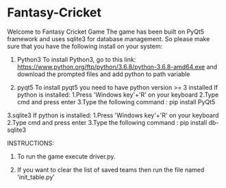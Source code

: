 # Fantasy-Cricket
Welcome to Fantasy Cricket Game
The game has been built on PyQt5 framework and uses sqlite3 for database management.
So please make sure that you have the following install on your system:
1. Python3
To install Python3, go to this link: https://www.python.org/ftp/python/3.6.8/python-3.6.8-amd64.exe
and download the prompted files and add python to path variable

2. pyqt5
To install pyqt5 you need to have python version >= 3 installed
If python is installed:
	1.Press 'Windows key'+'R' on your keyboard
	2.Type cmd and press enter
	3.Type the following command : pip install PyQt5
	

3.sqlite3
If python is installed:
	1.Press 'Windows key'+'R' on your keyboard
	2.Type cmd and press enter
	3.Type the following command : pip install db-sqlite3
	

INSTRUCTIONS:
1. To run the game execute driver.py.

2. If you want to clear the list of saved teams then run the file named 'init_table.py'

